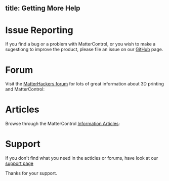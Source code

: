 title: Getting More Help
---

# Issue Reporting

If you find a bug or a problem with MatterControl, or you wish to make a sugestiong to improve the product, please file an issue on our [GitHub](https://github.com/MatterHackers/MatterControl) page.

# Forum

Visit the [MatterHackers forum](https://www.matterhackers.com/community) for lots of great information about 3D printing and MatterControl:

# Articles
Browse through the MatterControl [Information Articles](https://www.matterhackers.com/topic/mattercontrol):

# Support

If you don't find what you need in the acticles or forums, have look at our [support page]()

Thanks for your support.